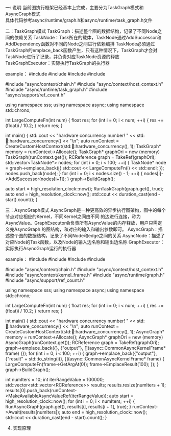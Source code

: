 一: 说明
当前图执行框架已经基本上完成，主要分为TaskGraph模式和AsyncGraph模式  
具体代码参考async/runtime/graph.h和async/runtime/task_graph.h文件

二：TaskGraph模式
TaskGraph：描述整个图的数据结构，记录了不同Node之间的依赖关系
TaskNode：Task所在的载体，TaskNode通过AddSuccessor和AddDependency函数对不同的Node之间进行依赖编排
TaskNode必须通过TaskGraph的emplace_back函数产生，只有这种情况下，TaskGraph才会对TaskNode进行了记录，并负责对应TaskNode资源的释放
TaskGraphExecutor：实际执行TaskGraph的执行器

example：
#include <chrono>
#include <cstdio>
#include <string>
#include <thread>

#include "async/context/chain.h"
#include "async/context/host_context.h"
#include "async/runtime/task_graph.h"
#include "async/support/ref_count.h"

using namespace sss;
using namespace async;
using namespace std::chrono;

int LargeComputeFn(int num) {
  float res;
  for (int i = 0; i < num; ++i) {
    res += (float)i / 10.2;
  }
  return res;
}

int main() {
  std::cout << "hardware concurrency number! " << std::thread::hardware_concurrency() << "\n";
  auto runContext = CreateCustomHostContext(std::thread::hardware_concurrency(), 1);
  TaskGraph* memory = runContext->Allocate<TaskGraph>();
  TaskGraph* graphOri = new (memory) TaskGraph(runContext.get());
  RCReference<TaskGraph> graph = TakeRef(graphOri);
  std::vector<TaskNode*> nodes;
  for (int i = 0; i < 100; ++i) {
      TaskNode* node = graph->emplace_back([i](){
          std::cout << LargeComputeFn(i) << std::endl;
      });
      nodes.push_back(node);
  }
  for (int i = 0; i < nodes.size() - 1; ++i) {
      nodes[i]->AddSuccessor(nodes[i+1]);
  }
  graph->BuildGraph();

  auto start = high_resolution_clock::now();
  RunTaskGraph(graph.get(), true);
  auto end = high_resolution_clock::now();
  std::cout << duration_cast<nanoseconds>(end - start).count();
}

三：AsyncGraph模式
AsyncGraph是一种更高效的异步执行图架构，图中的每个节点对应相应的Kernel，不同Kernel之间由不同
的边进行连接，称为AsyncValue。GraphExecutor会负责所有AsyncValue的内存释放，用户只需定义完AsyncGraph
的图结构，和对应的输入和输出参数即可。
AsyncGraph：描述整个图的数据结构，记录了不同Node和edge之间的关系
AsyncNode：描述了对应Node的Task函数，以及Node的输入边名称和输出边名称
GraphExecutor：实际执行AsyncGraph运行的执行器

example：
#include <chrono>
#include <cstdio>
#include <string>
#include <thread>

#include "async/context/chain.h"
#include "async/context/host_context.h"
#include "async/context/kernel_frame.h"
#include "async/runtime/graph.h"
#include "async/support/ref_count.h"

using namespace sss;
using namespace async;
using namespace std::chrono;

int LargeComputeFn(int num) {
  float res;
  for (int i = 0; i < num; ++i) {
    res += (float)i / 10.2;
  }
  return res;
}

int main() {
  std::cout << "hardware concurrency number! " << std::thread::hardware_concurrency() << "\n";
  auto runContext = CreateCustomHostContext(std::thread::hardware_concurrency(), 1);
  AsyncGraph* memory = runContext->Allocate<AsyncGraph>();
  AsyncGraph* graphOri = new (memory) AsyncGraph(runContext.get());
  RCReference<AsyncGraph> graph = TakeRef(graphOri);
  graph->emplace_back({}, {"output"}, [](async::CommonAsyncKernelFrame* frame) {});
  for (int i = 0; i < 100; ++i) {
    graph->emplace_back({"output"}, {"result" + std::to_string(i)}, [](async::CommonAsyncKernelFrame* frame) {
      LargeComputeFn(frame->GetArgAt<int>(0));
      frame->EmplaceResult<int>(100);
    });
  }
  graph->BuildGraph();

  int numIters = 10;
  int iterRangeValue = 100000;
  std::vector<std::vector<RCReference<AsyncValue>>> results;
  results.resize(numIters + 1);
  results[0].push_back(runContext->MakeAvailableAsyncValueRef<int>(iterRangeValue));
  auto start = high_resolution_clock::now();
  for (int i = 0; i < numIters; ++i) {
    RunAsyncGraph(graph.get(), results[i], results[i + 1], true);
  }
  runContext->Await(results[numIters]);
  auto end = high_resolution_clock::now();
  std::cout << duration_cast<nanoseconds>(end - start).count();
}

4. 实现原理